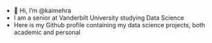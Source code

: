 - 👋 Hi, I’m @kaimehra
- I am a senior at Vanderbilt University studying Data Science
- Here is my Github profile containing my data science projects, both academic and personal

<!---
kaimehra/kaimehra is a ✨ special ✨ repository because its `README.md` (this file) appears on your GitHub profile.
You can click the Preview link to take a look at your changes.
--->
